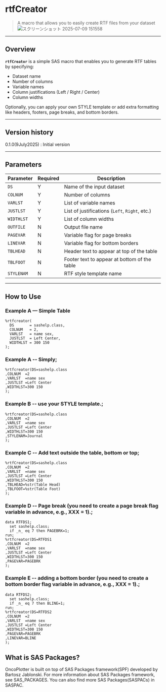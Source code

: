 #  rtfCreator

> A macro that allows you to easily create RTF files from your dataset
![スクリーンショット 2025-07-09 151558](https://github.com/user-attachments/assets/ce8b2b07-a7d8-4038-b3c3-57b3f1bec948)

---

##  Overview

**`rtfCreator`** is a simple SAS macro that enables you to generate RTF tables by specifying:

- Dataset name  
- Number of columns  
- Variable names  
- Column justifications (Left / Right / Center)  
- Column widths  

Optionally, you can apply your own STYLE template or add extra formatting like headers, footers, page breaks, and bottom borders.

---


##  Version history

0.1.0(9July2025) : Initial version

---

##  Parameters

| Parameter    | Required | Description                                      |
|--------------|----------|--------------------------------------------------|
| `DS`         |  Y      | Name of the input dataset                        |
| `COLNUM`     |  Y      | Number of columns                                |
| `VARLST`     |  Y      | List of variable names                           |
| `JUSTLST`    |  Y      | List of justifications (`Left`, `Right`, etc.)   |
| `WIDTHLST`   |  Y      | List of column widths                            |
| `OUTFILE`    |  N      | Output file name                                 |
| `PAGEVAR`    |  N      | Variable flag for page breaks                    |
| `LINEVAR`    |  N      | Variable flag for bottom borders                 |
| `TBLHEAD`    |  N      | Header text to appear at top of the table        |
| `TBLFOOT`    |  N      | Footer text to appear at bottom of the table     |
| `STYLENAM`   |  N      | RTF style template name                          |

---

##  How to Use

###  Example A — Simple Table
```sas
%rtfcreator(
  DS       = sashelp.class,
  COLNUM   = 2,
  VARLST   = name sex,
  JUSTLST  = Left Center,
  WIDTHLST = 300 150
);
```

### Example A  -- Simply;
```sas
%rtfcreator(DS=sashelp.class
,COLNUM  =2
,VARLST  =name sex 
,JUSTLST =Left Center
,WIDTHLST=300 150 
);
```

### Example B -- use your STYLE template.;
```sas
%rtfcreator(DS=sashelp.class
,COLNUM  =2
,VARLST  =name sex 
,JUSTLST =Left Center
,WIDTHLST=300 150 
,STYLENAM=Journal
);
```

### Example C -- Add text outside the table, bottom or top;
```sas
%rtfCreator(DS=sashelp.class
,COLNUM  =2
,VARLST  =name sex 
,JUSTLST =Left Center
,WIDTHLST=300 150 
,TBLHEAD=%str(Table Head)
,TBLFOOT=%str(Table Foot)
);
```

### Example D -- Page break (you need to create a page break flag variable in advance, e.g., XXX = 1).;
```sas
data RTFDS1;
  set sashelp.class;
  if _n_ eq 7 then PAGEBRK=1;
run;
%rtfcreator(DS=RTFDS1
,COLNUM  =2
,VARLST  =name sex 
,JUSTLST =Left Center
,WIDTHLST=300 150 
,PAGEVAR=PAGEBRK
);
```

### Example E -- adding a bottom border (you need to create a bottom border flag variable in advance, e.g., XXX = 1).;
```sas
data RTFDS2;
  set sashelp.class;
  if _n_ eq 7 then BLINE=1;
run;
%rtfcreator(DS=RTFDS2
,COLNUM  =2
,VARLST  =name sex 
,JUSTLST =Left Center
,WIDTHLST=300 150 
,PAGEVAR=PAGEBRK
,LINEVAR=BLINE
);
```

## What is SAS Packages?

OncoPlotter is built on top of SAS Packages framework(SPF) developed by Bartosz Jablonski.
For more information about SAS Packages framework, see SAS_PACKAGES.
You can also find more SAS Packages(SASPACs) in SASPAC.




